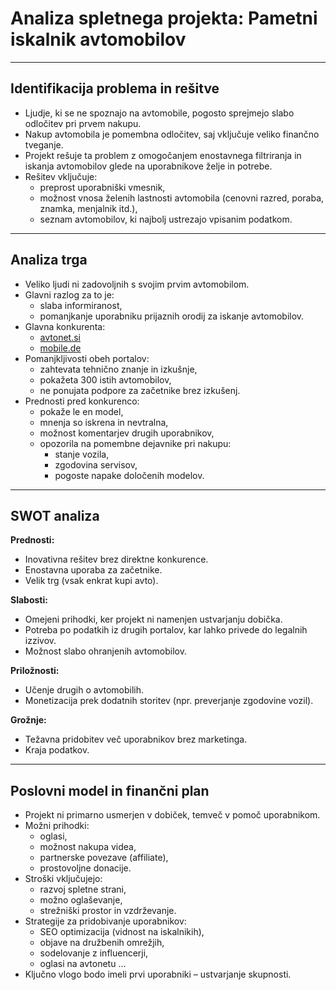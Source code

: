 # Analiza spletnega projekta: Pametni iskalnik avtomobilov

---

## Identifikacija problema in rešitve

- Ljudje, ki se ne spoznajo na avtomobile, pogosto sprejmejo slabo odločitev pri prvem nakupu.
- Nakup avtomobila je pomembna odločitev, saj vključuje veliko finančno tveganje.
- Projekt rešuje ta problem z omogočanjem enostavnega filtriranja in iskanja avtomobilov glede na uporabnikove želje in potrebe.
- Rešitev vključuje:
  - preprost uporabniški vmesnik,
  - možnost vnosa želenih lastnosti avtomobila (cenovni razred, poraba, znamka, menjalnik itd.),
  - seznam avtomobilov, ki najbolj ustrezajo vpisanim podatkom.

---

## Analiza trga

- Veliko ljudi ni zadovoljnih s svojim prvim avtomobilom.
- Glavni razlog za to je:
  - slaba informiranost,
  - pomanjkanje uporabniku prijaznih orodij za iskanje avtomobilov.
- Glavna konkurenta:
  - [avtonet.si](https://www.avto.net)
  - [mobile.de](https://www.mobile.de)
- Pomanjkljivosti obeh portalov:
  - zahtevata tehnično znanje in izkušnje,
  - pokažeta 300 istih avtomobilov,
  - ne ponujata podpore za začetnike brez izkušenj.
- Prednosti pred konkurenco:
  - pokaže le en model,
  - mnenja so iskrena in nevtralna,
  - možnost komentarjev drugih uporabnikov,
  - opozorila na pomembne dejavnike pri nakupu:
    - stanje vozila,
    - zgodovina servisov,
    - pogoste napake določenih modelov.

---

## SWOT analiza

**Prednosti:**
- Inovativna rešitev brez direktne konkurence.
- Enostavna uporaba za začetnike.
- Velik trg (vsak enkrat kupi avto).

**Slabosti:**
- Omejeni prihodki, ker projekt ni namenjen ustvarjanju dobička.
- Potreba po podatkih iz drugih portalov, kar lahko privede do legalnih izzivov.
- Možnost slabo ohranjenih avtomobilov.

**Priložnosti:**
- Učenje drugih o avtomobilih.
- Monetizacija prek dodatnih storitev (npr. preverjanje zgodovine vozil).

**Grožnje:**
- Težavna pridobitev več uporabnikov brez marketinga.
- Kraja podatkov.

---

## Poslovni model in finančni plan

- Projekt ni primarno usmerjen v dobiček, temveč v pomoč uporabnikom.
- Možni prihodki:
  - oglasi,
  - možnost nakupa videa,
  - partnerske povezave (affiliate),
  - prostovoljne donacije.
- Stroški vključujejo:
  - razvoj spletne strani,
  - možno oglaševanje,
  - strežniški prostor in vzdrževanje.
- Strategije za pridobivanje uporabnikov:
  - SEO optimizacija (vidnost na iskalnikih),
  - objave na družbenih omrežjih,
  - sodelovanje z influencerji,
  - oglasi na avtonetu ...
- Ključno vlogo bodo imeli prvi uporabniki – ustvarjanje skupnosti.
